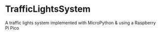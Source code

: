 # TrafficLightsSystem
A traffic lights system implemented with MicroPython &amp; using a Raspberry Pi Pico
